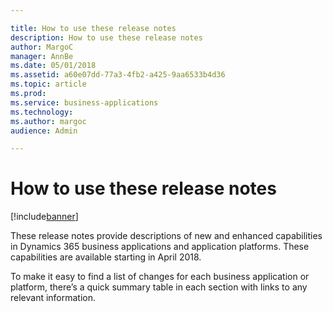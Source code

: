```yaml
---

title: How to use these release notes
description: How to use these release notes
author: MargoC
manager: AnnBe
ms.date: 05/01/2018
ms.assetid: a60e07dd-77a3-4fb2-a425-9aa6533b4d36
ms.topic: article
ms.prod: 
ms.service: business-applications
ms.technology: 
ms.author: margoc
audience: Admin

---
```

#  How to use these release notes




[!include[banner](../includes/banner.md)]

These release notes provide descriptions of new and enhanced capabilities in
Dynamics 365 business applications and application platforms. These capabilities
are available starting in April 2018.

To make it easy to find a list of changes for each business application or
platform, there’s a quick summary table in each section with links to any
relevant information.
